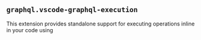 ## `graphql.vscode-graphql-execution`

This extension provides standalone support for executing operations inline in your code using
